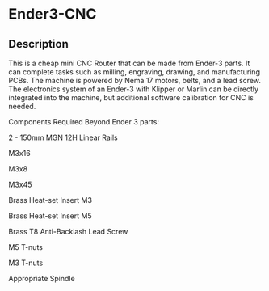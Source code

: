 # Ender3-CNC

## Description
This is a cheap mini CNC Router that can be made from Ender-3 parts. It can complete tasks such as milling, engraving, drawing, and manufacturing PCBs. The machine is powered by Nema 17 motors, belts, and a lead screw. The electronics system of an Ender-3 with Klipper or Marlin can be directly integrated into the machine, but additional software calibration for CNC is needed. 



Components Required Beyond Ender 3 parts:

 

2 - 150mm MGN 12H Linear Rails

M3x16

M3x8

M3x45

Brass Heat-set Insert M3

Brass Heat-set Insert M5

Brass T8 Anti-Backlash Lead Screw

M5 T-nuts

M3 T-nuts

Appropriate Spindle

